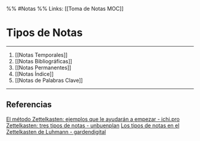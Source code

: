 %% #Notas %%
Links: [[Toma de Notas MOC]]

# Tipos de Notas
---

1. [[Notas Temporales]]
2. [[Notas Bibliográficas]]
3. [[Notas Permanentes]]
4. [[Notas Índice]]
5. [[Notas de Palabras Clave]]

---

## Referencias
[El método Zettelkasten: ejemplos que le ayudarán a empezar - ichi.pro](https://ichi.pro/es/el-metodo-zettelkasten-ejemplos-que-le-ayudaran-a-empezar-157824025533158)
[Zettelkasten: tres tipos de notas - unbuenplan](https://unbuenplan.blog/2020/08/09/zettelkasten-tres-tipos-de-notas/)
[Los tipos de notas en el Zettelkasten de Luhmann - gardendigital](https://gardendigital.blogspot.com/2021/01/los-tipos-de-notas-en-zettelkasten.html)